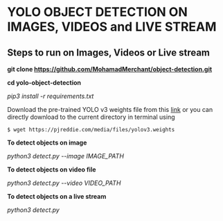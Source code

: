 # YOLO OBJECT DETECTION ON IMAGES, VIDEOS and LIVE STREAM

## Steps to run on Images, Videos or Live stream

**git clone https://github.com/MohamadMerchant/object-detection.git**

**cd yolo-object-detection**

*pip3 install -r requirements.txt*

Download the pre-trained YOLO v3 weights file from this [link](https://pjreddie.com/media/files/yolov3.weights) 
or you can directly download to the current directory in terminal using
 
 `$ wget https://pjreddie.com/media/files/yolov3.weights`

**To detect objects on image**

*python3 detect.py --image IMAGE_PATH*

**To detect objects on video file**

*python3 detect.py --video VIDEO_PATH*

**To detect objects on a live stream**

*python3 detect.py*
